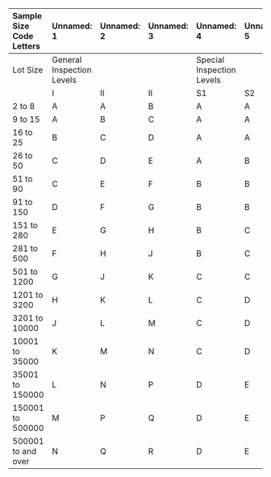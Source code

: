 | Sample Size Code Letters   | Unnamed: 1                | Unnamed: 2   | Unnamed: 3   | Unnamed: 4                | Unnamed: 5   | Unnamed: 6   | Unnamed: 7   |
|:---------------------------|:--------------------------|:-------------|:-------------|:--------------------------|:-------------|:-------------|:-------------|
| Lot Size                   | General Inspection Levels |              |              | Special Inspection Levels |              |              |              |
|                            | I                         | II           | II           | S1                        | S2           | S3           | S4           |
| 2 to 8                     | A                         | A            | B            | A                         | A            | A            | A            |
| 9 to 15                    | A                         | B            | C            | A                         | A            | A            | A            |
| 16 to 25                   | B                         | C            | D            | A                         | A            | B            | B            |
| 26 to 50                   | C                         | D            | E            | A                         | B            | B            | C            |
| 51 to 90                   | C                         | E            | F            | B                         | B            | C            | C            |
| 91 to 150                  | D                         | F            | G            | B                         | B            | C            | D            |
| 151 to 280                 | E                         | G            | H            | B                         | C            | D            | E            |
| 281 to 500                 | F                         | H            | J            | B                         | C            | D            | E            |
| 501 to 1200                | G                         | J            | K            | C                         | C            | E            | F            |
| 1201 to 3200               | H                         | K            | L            | C                         | D            | E            | G            |
| 3201 to 10000              | J                         | L            | M            | C                         | D            | F            | G            |
| 10001 to 35000             | K                         | M            | N            | C                         | D            | F            | H            |
| 35001 to 150000            | L                         | N            | P            | D                         | E            | G            | J            |
| 150001 to 500000           | M                         | P            | Q            | D                         | E            | G            | J            |
| 500001 to and over         | N                         | Q            | R            | D                         | E            | H            | K            |